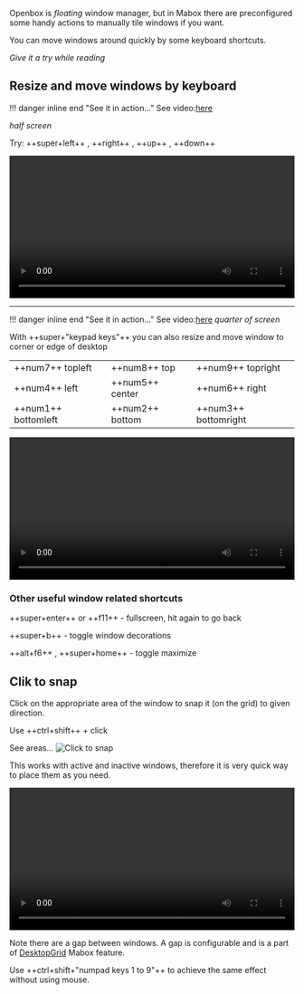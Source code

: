 <div class="gal1">
    <a href="../../img/tiling.jpg" title="Windows tiling"><img src="../../img/tiling.jpg" alt="" /></a>
</div>

Openbox is _floating_ window manager, but in Mabox there are preconfigured some handy actions to manually tile windows if you want.

You can move windows around quickly by some keyboard shortcuts.

_Give it a try while reading_

## Resize and move windows by keyboard
!!! danger inline end "See it in action..."
    See video:<a class="videolink" href="../../img/tiling_super_arrows.mp4">here</a>

_half screen_

Try: ++super+left++ , ++right++ , ++up++ , ++down++

<video controls width="100%" src="../../img/tiling_super_arrows.mp4" type="video/mp4">
</video>

---
!!! danger inline end "See it in action..."
    See video:<a class="videolink" href="../../img/tiling_numpad.mp4">here</a>
_quarter of screen_

With ++super+"keypad keys"++ you can also resize and move window to corner or edge of desktop


||||
|-|-|-|
|++num7++ topleft | ++num8++ top | ++num9++ topright|
|++num4++ left | ++num5++ center | ++num6++ right|
|++num1++ bottomleft | ++num2++ bottom | ++num3++ bottomright|


<video controls width="100%" src="../../img/tiling_numpad.mp4" type="video/mp4">
</video>

### Other useful window related shortcuts

++super+enter++ or ++f11++ - fullscreen, hit again to go back

++super+b++ - toggle window decorations

++alt+f6++ , ++super+home++ - toggle maximize



## Clik to snap
Click on the appropriate area of the window to snap it (on the grid) to given direction.

Use ++ctrl+shift++ + click

See areas...
![Click to snap](../../img/clicksnap.png)


This works with active and inactive windows, therefore it is very quick way to place them as you need.


<video controls width="100%" src="../../img/tiling.webm" type="video/mp4">
</video>

Note there are a gap between windows. A gap is configurable and is a part of [DesktopGrid](../../extras/desktopgrid) Mabox feature.

Use ++ctrl+shift+"numpad keys 1 to 9"++ to achieve the same effect without using mouse.
